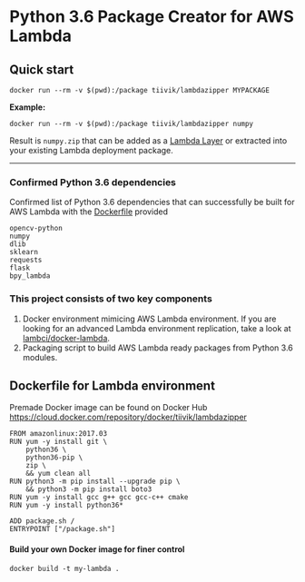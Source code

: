 # Python 3.6 Package Creator for AWS Lambda

## Quick start
`docker run --rm -v $(pwd):/package tiivik/lambdazipper MYPACKAGE`

**Example:**

`docker run --rm -v $(pwd):/package tiivik/lambdazipper numpy`

Result is `numpy.zip` that can be added as a [Lambda Layer](https://aws.amazon.com/blogs/aws/new-for-aws-lambda-use-any-programming-language-and-share-common-components/) or extracted into your existing Lambda deployment package.



---
### Confirmed Python 3.6 dependencies
Confirmed list of Python 3.6 dependencies that can successfully be built for AWS Lambda with the [Dockerfile](Dockerfile) provided
```
opencv-python
numpy
dlib
sklearn
requests
flask
bpy_lambda
```

### This project consists of two key components
1. Docker environment mimicing AWS Lambda environment. If you are looking for an advanced Lambda environment replication, take a look at [lambci/docker-lambda](https://github.com/lambci/docker-lambda).
2. Packaging script to build AWS Lambda ready packages from Python 3.6 modules.

## Dockerfile for Lambda environment
Premade Docker image can be found on Docker Hub https://cloud.docker.com/repository/docker/tiivik/lambdazipper
```
FROM amazonlinux:2017.03
RUN yum -y install git \
    python36 \
    python36-pip \
    zip \
    && yum clean all
RUN python3 -m pip install --upgrade pip \
    && python3 -m pip install boto3
RUN yum -y install gcc g++ gcc gcc-c++ cmake
RUN yum -y install python36*

ADD package.sh /
ENTRYPOINT ["/package.sh"]
```

#### Build your own Docker image for finer control
```
docker build -t my-lambda .
```
